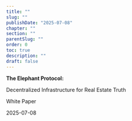 ```yaml
---
title: ""
slug: ""
publishDate: "2025-07-08"
chapter: ""
section: ""
parentSlug: ""
order: 0
toc: true
description: ""
draft: false
---
```


<div class="titlepage">

**The Elephant Protocol:**

Decentralized Infrastructure for Real Estate Truth

White Paper

2025-07-08

</div>
